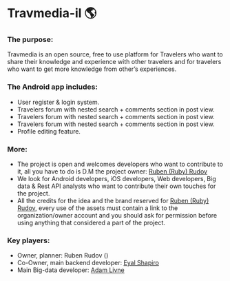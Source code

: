 # Travmedia-il :earth_americas:

### The purpose: ###

Travmedia is an open source, free to use platform for Travelers who want to share their knowledge 
and experience with other travelers and for travelers who want to get more knowledge from other’s experiences.

### The Android app includes: ###

*	User register & login system.
*	Travelers forum with nested search + comments section in post view.
* Travelers forum with nested search + comments section in post view.
* Travelers forum with nested search + comments section in post view.
* Profile editing feature.

### More: ###

* The project is open and welcomes developers who want to contribute to it, all you have to do is D.M the project owner: [Ruben (Ruby) Rudov](https://www.github.com/rubenrudov)
* We look for Android developers, iOS developers, Web developers, Big data & Rest API analysts who want to contribute their own touches for the project.
* All the credits for the idea and the brand reserved for [Ruben (Ruby) Rudov](https://www.github.com/rubenrudov), every use of the assets must contain a link to the organization/owner account and you should ask for permission before using anything that considered a part of the project.


### Key players: ###

* Owner, planner: Ruben Rudov ()
* Co-Owner, main backend developer: [Eyal Shapiro](https://github.com/Nitrogen777/)
* Main Big-data developer: [Adam Livne](https://github.com/adamal92/)

